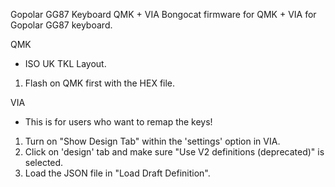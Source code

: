 Gopolar GG87 Keyboard QMK + VIA
Bongocat firmware for QMK + VIA for Gopolar GG87 keyboard.

QMK
- ISO UK TKL Layout.
1. Flash on QMK first with the HEX file.
   
VIA
- This is for users who want to remap the keys!
1. Turn on "Show Design Tab" within the 'settings' option in VIA.
2. Click on 'design' tab and make sure "Use V2 definitions (deprecated)" is selected.
3. Load the JSON file in "Load Draft Definition".
